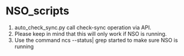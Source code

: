 # NSO_scripts
1. auto_check_sync.py call check-sync operation via API.
2. Please keep in mind that this will only work if NSO is running.
3. Use the command    ncs --status| grep started     to make sure NSO is running
